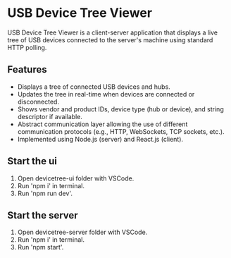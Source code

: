 # USB Device Tree Viewer

USB Device Tree Viewer is a client-server application that displays a live tree of USB devices connected to the server's machine using standard HTTP polling.

## Features

- Displays a tree of connected USB devices and hubs.
- Updates the tree in real-time when devices are connected or disconnected.
- Shows vendor and product IDs, device type (hub or device), and string descriptor if available.
- Abstract communication layer allowing the use of different communication protocols (e.g., HTTP, WebSockets, TCP sockets, etc.).
- Implemented using Node.js (server) and React.js (client).

## Start the ui

1. Open devicetree-ui folder with VSCode.
2. Run 'npm i' in terminal.
3. Run 'npm run dev'.

## Start the server

1. Open devicetree-server folder with VSCode.
2. Run 'npm i' in terminal.
3. Run 'npm start'.
